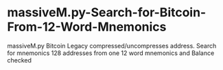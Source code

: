 # massiveM.py-Search-for-Bitcoin-From-12-Word-Mnemonics
massiveM.py Bitcoin Legacy compressed/uncompresses address. Search for mnemonics 128 addresses from one 12 word mnemonics and Balance checked
